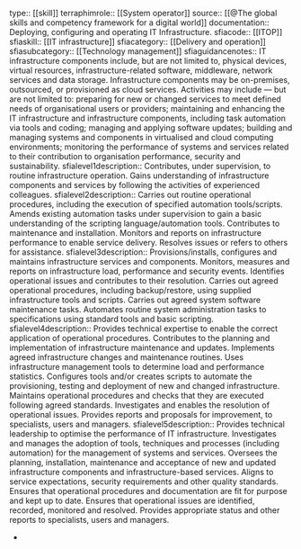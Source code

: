 type:: [[skill]]
terraphimrole:: [[System operator]]
source:: [[@The global skills and competency framework for a digital world]]
documentation:: Deploying, configuring and operating IT Infrastructure.
sfiacode:: [[ITOP]]
sfiaskill:: [[IT infrastructure]]
sfiacategory:: [[Delivery and operation]]
sfiasubcategory:: [[Technology management]]
sfiaguidancenotes:: IT infrastructure components include, but are not limited to, physical devices, virtual resources, infrastructure-related software, middleware, network services and data storage. Infrastructure components may be on-premises, outsourced, or provisioned as cloud services. Activities may include — but are not limited to: preparing for new or changed services to meet defined needs of organisational users or providers; maintaining and enhancing the IT infrastructure and infrastructure components, including task automation via tools and coding; managing and applying software updates; building and managing systems and components in virtualised and cloud computing environments; monitoring the performance of systems and services related to their contribution to organisation performance, security and sustainability.
sfialevel1description:: Contributes, under supervision, to routine infrastructure operation. Gains understanding of infrastructure components and services by following the activities of experienced colleagues.
sfialevel2description:: Carries out routine operational procedures, including the execution of specified automation tools/scripts. Amends existing automation tasks under supervision to gain a basic understanding of the scripting language/automation tools. Contributes to maintenance and installation. Monitors and reports on infrastructure performance to enable service delivery. Resolves issues or refers to others for assistance.
sfialevel3description:: Provisions/installs, configures and maintains infrastructure services and components. Monitors, measures and reports on infrastructure load, performance and security events. Identifies operational issues and contributes to their resolution. Carries out agreed operational procedures, including backup/restore, using supplied infrastructure tools and scripts. Carries out agreed system software maintenance tasks. Automates routine system administration tasks to specifications using standard tools and basic scripting.
sfialevel4description:: Provides technical expertise to enable the correct application of operational procedures. Contributes to the planning and implementation of infrastructure maintenance and updates. Implements agreed infrastructure changes and maintenance routines. Uses infrastructure management tools to determine load and performance statistics. Configures tools and/or creates scripts to automate the provisioning, testing and deployment of new and changed infrastructure. Maintains operational procedures and checks that they are executed following agreed standards. Investigates and enables the resolution of operational issues. Provides reports and proposals for improvement, to specialists, users and managers.
sfialevel5description:: Provides technical leadership to optimise the performance of IT infrastructure. Investigates and manages the adoption of tools, techniques and processes (including automation) for the management of systems and services. Oversees the planning, installation, maintenance and acceptance of new and updated infrastructure components and infrastructure-based services. Aligns to service expectations, security requirements and other quality standards. Ensures that operational procedures and documentation are fit for purpose and kept up to date. Ensures that operational issues are identified, recorded, monitored and resolved. Provides appropriate status and other reports to specialists, users and managers.

-